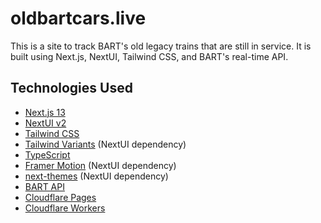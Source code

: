 # oldbartcars.live

This is a site to track BART's old legacy trains that are still in service. It is built using Next.js, NextUI, Tailwind CSS, and BART's real-time API.

## Technologies Used

- [Next.js 13](https://nextjs.org/docs/getting-started)
- [NextUI v2](https://nextui.org/)
- [Tailwind CSS](https://tailwindcss.com/)
- [Tailwind Variants](https://tailwind-variants.org) (NextUI dependency)
- [TypeScript](https://www.typescriptlang.org/)
- [Framer Motion](https://www.framer.com/motion/) (NextUI dependency)
- [next-themes](https://github.com/pacocoursey/next-themes) (NextUI dependency)
- [BART API](https://api.bart.gov/docs/overview/index.aspx)
- [Cloudflare Pages](https://pages.cloudflare.com/)
- [Cloudflare Workers](https://workers.cloudflare.com/)